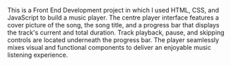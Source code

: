 This is a Front End Development project in which I used HTML, CSS, and JavaScript to build a music player. The centre player interface features a cover picture of the song, the song title, and a progress bar that displays the track's current and total duration. Track playback, pause, and skipping controls are located underneath the progress bar. The player seamlessly mixes visual and functional components to deliver an enjoyable music listening experience.
